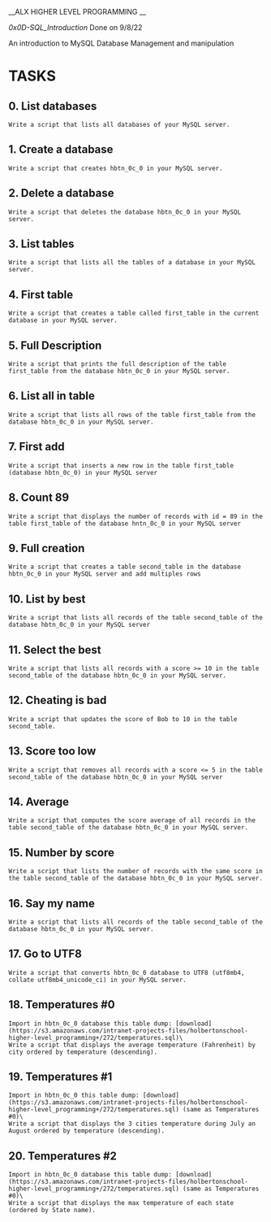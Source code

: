 __ALX HIGHER LEVEL PROGRAMMING __

_0x0D-SQL_Introduction_ Done on 9/8/22

An introduction  to MySQL Database Management and manipulation
# TASKS

## 0. List databases
	Write a script that lists all databases of your MySQL server.

## 1. Create a database
	Write a script that creates hbtn_0c_0 in your MySQL server.

## 2. Delete a database
	Write a script that deletes the database hbtn_0c_0 in your MySQL server.

## 3. List tables
	Write a script that lists all the tables of a database in your MySQL server.

## 4. First table
	Write a script that creates a table called first_table in the current database in your MySQL server.

## 5. Full Description
	Write a script that prints the full description of the table first_table from the database hbtn_0c_0 in your MySQL server.

## 6. List all in table
	Write a script that lists all rows of the table first_table from the database hbtn_0c_0 in your MySQL server.

## 7. First add
	Write a script that inserts a new row in the table first_table (database hbtn_0c_0) in your MySQL server

## 8. Count 89
	Write a script that displays the number of records with id = 89 in the table first_table of the database hntn_0c_0 in your MySQL server

## 9. Full creation
	Write a script that creates a table second_table in the database hbtn_0c_0 in your MySQL server and add multiples rows

## 10. List by best
	Write a script that lists all records of the table second_table of the database hbtn_0c_0 in your MySQL server

## 11. Select the best
	Write a script that lists all records with a score >= 10 in the table second_table of the database hbtn_0c_0 in your MySQL server.

## 12. Cheating is bad
	Write a script that updates the score of Bob to 10 in the table second_table.

## 13. Score too low
	Write a script that removes all records with a score <= 5 in the table second_table of the database hbtn_0c_0 in your MySQL server

## 14. Average
	Write a script that computes the score average of all records in the table second_table of the database hbtn_0c_0 in your MySQL server.

## 15. Number by score
	Write a script that lists the number of records with the same score in the table second_table of the database hbtn_0c_0 in your MySQL server.

## 16. Say my name
	Write a script that lists all records of the table second_table of the database hbtn_0c_0 in your MySQL server.

## 17. Go to UTF8
	Write a script that converts hbtn_0c_0 database to UTF8 (utf8mb4, collate utf8mb4_unicode_ci) in your MySQL server.

## 18. Temperatures #0
	Import in hbtn_0c_0 database this table dump: [download](https://s3.amazonaws.com/intranet-projects-files/holbertonschool-higher-level_programming+/272/temperatures.sql)\
	Write a script that displays the average temperature (Fahrenheit) by city ordered by temperature (descending).

## 19. Temperatures #1
	Import in hbtn_0c_0 this table dump: [download](https://s3.amazonaws.com/intranet-projects-files/holbertonschool-higher-level_programming+/272/temperatures.sql) (same as Temperatures #0)\
	Write a script that displays the 3 cities temperature during July an August ordered by temperature (descending).

## 20. Temperatures #2
	Import in hbtn_0c_0 database this table dump: [download](https://s3.amazonaws.com/intranet-projects-files/holbertonschool-higher-level_programming+/272/temperatures.sql) (same as Temperatures #0)\
	Write a script that displays the max temperature of each state (ordered by State name).

